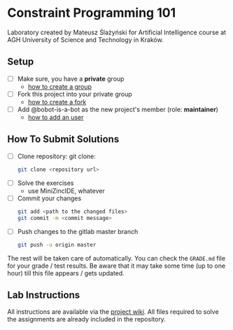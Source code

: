 # Constraint Programming 101

Laboratory created by Mateusz Ślażyński for Artificial Intelligence course at AGH University of Science and Technology in Kraków.

## Setup 

* [ ] Make sure, you have a **private** group 
  * [how to create a group](https://docs.gitlab.com/ee/user/group/#create-a-group)
* [ ] Fork this project into your private group
  * [how to create a fork](https://docs.gitlab.com/ee/user/project/repository/forking_workflow.html#creating-a-fork)
* [ ] Add @bobot-is-a-bot as the new project's member (role: **maintainer**)
  * [how to add an user](https://docs.gitlab.com/ee/user/project/members/index.html#add-a-user)


## How To Submit Solutions

* [ ] Clone repository: git clone:
    ```bash 
    git clone <repository url>
    ```
* [ ] Solve the exercises 
    * use MiniZincIDE, whatever
* [ ] Commit your changes
    ```bash
    git add <path to the changed files>
    git commit -m <commit message>
    ```
* [ ] Push changes to the gitlab master branch
    ```bash
    git push -u origin master
    ```

The rest will be taken care of automatically. You can check the `GRADE.md` file for your grade / test results. Be aware that it may take some time (up to one hour) till this file appears / gets updated.  


## Lab Instructions

All instructions are available via the [project wiki](https://gitlab.com/agh-courses/2021-2022/constraint-programming/lab-01-the-xkcd-waiter-problem/-/wikis/home). 
All files required to solve the assignments are already included in the repository.
 
